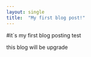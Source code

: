 ```yaml
---
layout: single
title:  "My first blog post!"
---
```

#it`s my first blog posting test

this blog will be upgrade
